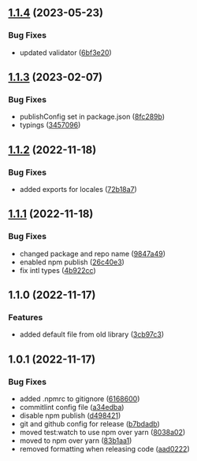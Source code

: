 

## [1.1.4](https://github.com/jordanmonier/yup-intl-validator/compare/1.1.3...1.1.4) (2023-05-23)


### Bug Fixes

* updated validator ([6bf3e20](https://github.com/jordanmonier/yup-intl-validator/commit/6bf3e200c89de91bf4cac16b01f2e685b601005f))

## [1.1.3](https://github.com/jordanmonier/yup-intl-validator/compare/1.1.2...1.1.3) (2023-02-07)


### Bug Fixes

* publishConfig set in package.json ([8fc289b](https://github.com/jordanmonier/yup-intl-validator/commit/8fc289baa0300bba9b9d8e4dfba1064042110094))
* typings ([3457096](https://github.com/jordanmonier/yup-intl-validator/commit/3457096a5c7cbc4e3ff6c84190c6e0ff4a69bb50))

## [1.1.2](https://github.com/jordanmonier/yup-intl-validator/compare/1.1.1...1.1.2) (2022-11-18)


### Bug Fixes

* added exports for locales ([72b18a7](https://github.com/jordanmonier/yup-intl-validator/commit/72b18a75381563400ea73f0996ce22be1efacb60))

## [1.1.1](https://github.com/jordanmonier/yup-intl-validator/compare/1.1.0...1.1.1) (2022-11-18)


### Bug Fixes

* changed package and repo name ([9847a49](https://github.com/jordanmonier/yup-intl-validator/commit/9847a49edc53d94f094f2670949bce9e376eb94c))
* enabled npm publish ([26c40e3](https://github.com/jordanmonier/yup-intl-validator/commit/26c40e331e3d5a98a32bf66defc47bf34a123882))
* fix intl types ([4b922cc](https://github.com/jordanmonier/yup-intl-validator/commit/4b922ccab07e300ff41499a86a92f35e236bc5ba))

## 1.1.0 (2022-11-17)


### Features

* added default file from old library ([3cb97c3](https://github.com/jordanmonier/package-template/commit/3cb97c3ea279f0db824fc02257629db8d1b318a1))

## 1.0.1 (2022-11-17)


### Bug Fixes

* added .npmrc to gitignore ([6168600](https://github.com/jordanmonier/package-template/commit/61686005dd5b4d70e4c7c706cb0eb7fe68bf034c))
* commitlint config file ([a34edba](https://github.com/jordanmonier/package-template/commit/a34edba3f60a83aa164ff9f2a33a64b7f775895d))
* disable npm publish ([d498421](https://github.com/jordanmonier/package-template/commit/d498421f48c44b490ce9517bbe7ea8a2a39ccc88))
* git and github config for release ([b7bdadb](https://github.com/jordanmonier/package-template/commit/b7bdadb6f009ab53ae725f9667222df025ef4aff))
* moved test:watch to use npm over yarn ([8038a02](https://github.com/jordanmonier/package-template/commit/8038a02c194811bc21ba7fbb1b2acd412dbf9cb1))
* moved to npm over yarn ([83b1aa1](https://github.com/jordanmonier/package-template/commit/83b1aa1d9bc0b2053ae796a83cb569f46e152cc8))
* removed formatting when releasing code ([aad0222](https://github.com/jordanmonier/package-template/commit/aad0222530ba7136b5dff1541d88ba9325cced15))